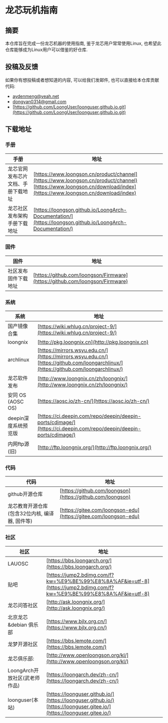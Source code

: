# 龙芯玩机指南

## 摘要

本仓库旨在完成一份龙芯机器的使用指南, 鉴于龙芯用户常常使用Linux, 也希望此仓库能够成为Linux用户可以借鉴的好仓库.

## 投稿及反馈

如果你有想投稿或者想知道的内容, 可以给我们发邮件, 也可以直接给本仓库贡献代码:

- <aydenmeng@yeah.net>
- <dongyan0314@gmail.com>
- [https://github.com/LoongUser/loonguser.github.io.git](https://github.com/LoongUser/loonguser.github.io.git)

## 下载地址
### 手册
| 手册 | 地址 |
|-- | -- |
| 龙芯官网发布芯片文档、手册下载地址| [https://www.loongson.cn/product/channel](https://www.loongson.cn/product/channel)<br>[https://www.loongson.cn/download/index](https://www.loongson.cn/download/index) |
|龙芯社区发布架构手册下载地址|[https://loongson.github.io/LoongArch-Documentation/](https://loongson.github.io/LoongArch-Documentation/)|
 

### 固件

| 固件 | 地址 |
|-- | -- |
|社区发布固件下载地址|[https://github.com/loongson/Firmware](https://github.com/loongson/Firmware)|

### 系统

| 系统 | 地址 |
|-- | -- |
|国产镜像合集|[https://wiki.whlug.cn/project-9/](https://wiki.whlug.cn/project-9/)|
|loongnix|[http://pkg.loongnix.cn](http://pkg.loongnix.cn)|
|archlinux|[https://mirrors.wsyu.edu.cn/](https://mirrors.wsyu.edu.cn/)<br>[https://github.com/loongarchlinux/](https://github.com/loongarchlinux/)|
|龙芯软件发布|[http://www.loongnix.cn/zh/loongnix/](http://www.loongnix.cn/zh/loongnix/)|
|安同 OS (AOSC OS)|[https://aosc.io/zh-cn/](https://aosc.io/zh-cn/)|
|deepin深度系统预览版|[https://ci.deepin.com/repo/deepin/deepin-ports/cdimage/](https://ci.deepin.com/repo/deepin/deepin-ports/cdimage/)|
|内网ftp源(旧)|[http://ftp.loongnix.org/](http://ftp.loongnix.org/)|

### 代码

| 代码 | 地址 |
|-- | -- |
|github开源仓库|[https://github.com/loongson](https://github.com/loongson)|
|龙芯教育开源仓库(包含32位内核, 编译器, 固件等)|[https://gitee.com/loongson-edu](https://gitee.com/loongson-edu)|

### 社区

| 社区 | 地址 |
|-- | -- |
|LAUOSC|[https://bbs.loongarch.org/](https://bbs.loongarch.org/)|
|贴吧|[https://jump2.bdimg.com/f?kw=%E9%BE%99%E8%8A%AF&ie=utf-8](https://jump2.bdimg.com/f?kw=%E9%BE%99%E8%8A%AF&ie=utf-8)|
|龙芯问答社区|[http://ask.loongnix.org/](http://ask.loongnix.org/)|
|北京龙芯&debian 俱乐部|[https://www.bjlx.org.cn/](https://www.bjlx.org.cn/)|
|龙梦开源社区|[https://bbs.lemote.com/](https://bbs.lemote.com/)|
|龙芯俱乐部:|[http://www.openloongson.org/kl/](http://www.openloongson.org/kl/)|
|LoongArch开放社区(武老师作品)|[https://loongarch.dev/zh-cn/](https://loongarch.dev/zh-cn/)|
|loonguser(本站)|[https://loonguser.github.io/](https://loonguser.github.io/)<br>[https://loonguser.gitee.io/](https://loonguser.gitee.io/)|
